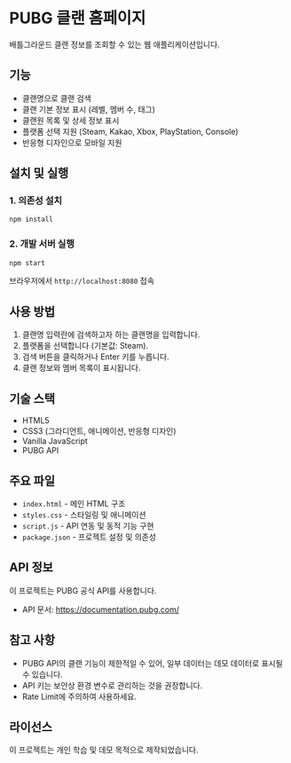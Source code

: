 # PUBG 클랜 홈페이지

배틀그라운드 클랜 정보를 조회할 수 있는 웹 애플리케이션입니다.

## 기능

- 클랜명으로 클랜 검색
- 클랜 기본 정보 표시 (레벨, 멤버 수, 태그)
- 클랜원 목록 및 상세 정보 표시
- 플랫폼 선택 지원 (Steam, Kakao, Xbox, PlayStation, Console)
- 반응형 디자인으로 모바일 지원

## 설치 및 실행

### 1. 의존성 설치
```bash
npm install
```

### 2. 개발 서버 실행
```bash
npm start
```

브라우저에서 `http://localhost:8080` 접속

## 사용 방법

1. 클랜명 입력란에 검색하고자 하는 클랜명을 입력합니다.
2. 플랫폼을 선택합니다 (기본값: Steam).
3. 검색 버튼을 클릭하거나 Enter 키를 누릅니다.
4. 클랜 정보와 멤버 목록이 표시됩니다.

## 기술 스택

- HTML5
- CSS3 (그라디언트, 애니메이션, 반응형 디자인)
- Vanilla JavaScript
- PUBG API

## 주요 파일

- `index.html` - 메인 HTML 구조
- `styles.css` - 스타일링 및 애니메이션
- `script.js` - API 연동 및 동적 기능 구현
- `package.json` - 프로젝트 설정 및 의존성

## API 정보

이 프로젝트는 PUBG 공식 API를 사용합니다.
- API 문서: https://documentation.pubg.com/

## 참고 사항

- PUBG API의 클랜 기능이 제한적일 수 있어, 일부 데이터는 데모 데이터로 표시될 수 있습니다.
- API 키는 보안상 환경 변수로 관리하는 것을 권장합니다.
- Rate Limit에 주의하여 사용하세요.

## 라이선스

이 프로젝트는 개인 학습 및 데모 목적으로 제작되었습니다.
